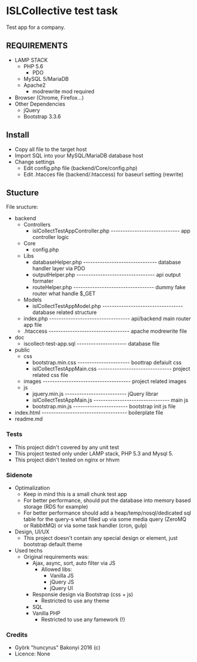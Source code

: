 # ISLCollective test task
Test app for a company.

## REQUIREMENTS
 - LAMP STACK
    - PHP 5.6
        - PDO
    - MySQL 5/MariaDB
    - Apache2
        - modrewrite mod required
 - Browser (Chrome, Firefox...)
 - Other Dependencies
    - jQuery
    - Bootstrap 3.3.6
    

## Install
 - Copy all file to the target host
 - Import SQL into your MySQL/MariaDB database host
 - Change settings
    - Edit config.php file (backend/Core/config.php)
    - Edit .htacces file (backend/.htaccess) for baseurl setting (rewrite)
 
 
## Stucture
File sructure:

 - backend
    - Controllers
        - islCollectTestAppController.php ----------------------------- app controller logic
    - Core
        - config.php
    - Libs
        - databaseHelper.php ------------------------------- database handler layer via PDO
        - outputHelper.php --------------------------------- api output formater
        - routeHelper.php ---------------------------------- dummy fake router what handle $_GET 
    - Models
        - islCollectTestAppModel.php ---------------------------------- database related structure 
    - index.php ---------------------------------- api/backend main router app file
    - .htaccess ---------------------------------- apache modrewrite file
 - doc
    - iscollect-test-app.sql --------------------- database file
 - public
    - css
        - bootstrap.min.css ---------------------- boottrap defaiult css
        - islCollectTestAppMain.css ------------------------------- project related css file
    - images ------------------------------------- project related images
    - js
        - jquery.min.js -------------------------- jQuery librar
        - islCollectTestAppMain.js -------------------------------- main js
        - bootstrap.min.js ----------------------- bootstrap init js file
 - index.html ------------------------------------ boilerplate file
 - readme.md


### Tests
 - This project didn't covered by any unit test
 - This project tested only under LAMP stack, PHP 5.3 and Mysql 5. 
 - This project didn't tested on nginx or hhvm


### Sidenote
 - Optimalization
    - Keep in mind this is a small chunk test app
    - For better performance, should put the database into memory based storage (RDS for example)
    - For better performance should add a heap/temp/nosql/dedicated sql table for the query-s what filled up via some 
      media query (ZeroMQ or RabbitMQ) or via some task handler (cron, gulp)
 - Design, UI/UX
    - This project doesn't contain any special design or element, just bootstrap default theme
 - Used techs
    - Original requirements was:
        - Ajax, async, sort, auto filter via JS
            - Allowed libs:
                - Vanilla JS
                - jQuery JS
                - jQuery UI
        - Responsie design via Bootstrap (css + js)
            - Restricted to use any theme
        - SQL
        - Vanilla PHP
            - Restricted to use any famework (!)

### Credits
 - Györk "huncyrus" Bakonyi 2016 (c)
 - Licence: None
